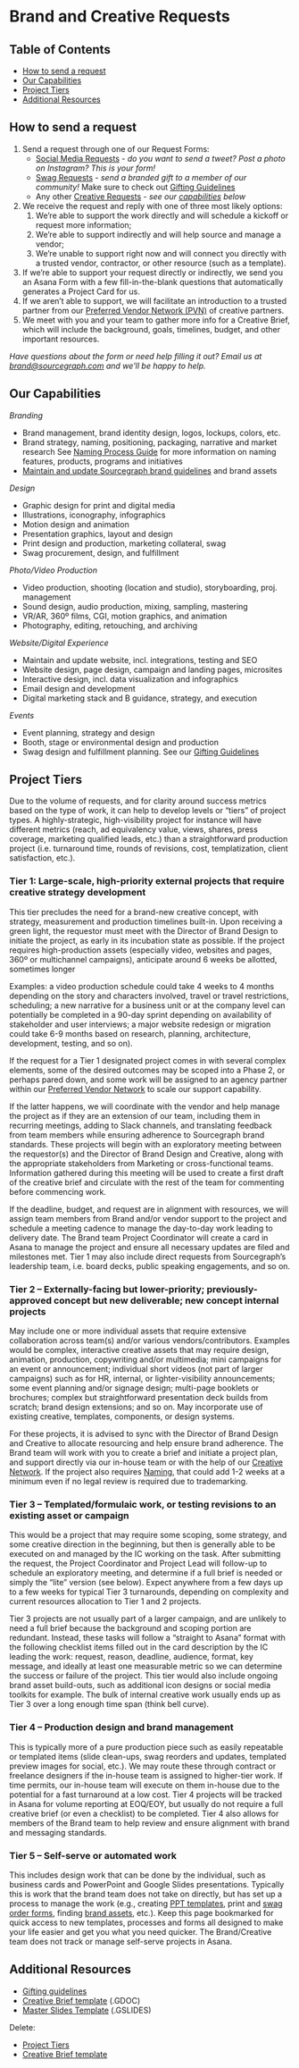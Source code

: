 # Brand and Creative Requests

## Table of Contents

- [How to send a request](#how-to-send-a-request)
- [Our Capabilities](#our-capabilities)
- [Project Tiers](#project-tiers)
- [Additional Resources](#additional-resources)


## How to send a request

1. Send a request through one of our Request Forms: 
    * [Social Media Requests](https://form.asana.com?k=iaHgTYAJiueNE5zlGxalqw&d=7195383522959) - *do you want to send a tweet? Post a photo on Instagram? This is your form!*
    * [Swag Requests](https://form.asana.com?k=ysBKSzSA2xjRifqqEvFbJQ&d=7195383522959) - *send a branded gift to a member of our community!* Make sure to check out [Gifting Guidelines](https://about.sourcegraph.com/handbook/marketing/brand/gifting_guidelines)
    * Any other [Creative Requests](https://form.asana.com?k=Zv_DWGDitZCYr0FXY3bvHg&d=7195383522959) - *see our [capabilities](https://about.sourcegraph.com/handbook/marketing/brand/brand_and_creative_team_requests#capabilities) below*
2. We receive the request and reply with one of three most likely options:
	1. We’re able to support the work directly and will schedule a kickoff or request more information;
	1. We’re able to support indirectly and will help source and manage a vendor;
	1. We’re unable to support right now and will connect you directly with a trusted vendor, contractor, or other resource (such as a template).
3. If we’re able to support your request directly or indirectly, we send you an Asana Form with a few fill-in-the-blank questions that automatically generates a Project Card for us.
4. If we aren’t able to support, we will facilitate an introduction to a trusted partner from our [Preferred Vendor Network (PVN)](https://about.sourcegraph.com/handbook/marketing/brand/the_network#the-network) of creative partners.
5. We meet with you and your team to gather more info for a Creative Brief, which will include the background, goals, timelines, budget, and other important resources.

*Have questions about the form or need help filling it out? Email us at brand@sourcegraph.com and we'll be happy to help.*

## Our Capabilities

*Branding*
- Brand management, brand identity design, logos, lockups, colors, etc.
- Brand strategy, naming, positioning, packaging, narrative and market research
See [Naming Process Guide](naming_process_for_products_features_and_programs.md) for more information on naming features, products, programs and initiatives
- [Maintain and update Sourcegraph brand guidelines](brand_guidelines.md) and brand assets

*Design*
- Graphic design for print and digital media
- Illustrations, iconography, infographics
- Motion design and animation
- Presentation graphics, layout and design
- Print design and production, marketing collateral, swag
- Swag procurement, design, and fulfillment

*Photo/Video Production*
- Video production, shooting (location and studio), storyboarding, proj. management
- Sound design, audio production, mixing, sampling, mastering
- VR/AR, 360º films, CGI, motion graphics, and animation
- Photography, editing, retouching, and archiving

*Website/Digital Experience*
- Maintain and update website, incl. integrations, testing and SEO
- Website design, page design, campaign and landing pages, microsites
- Interactive design, incl. data visualization and infographics
- Email design and development
- Digital marketing stack and B guidance, strategy, and execution

*Events*
- Event planning, strategy and design
- Booth, stage or environmental design and production
- Swag design and fulfillment planning. See our [Gifting Guidelines](gifting_guidelines.md)

## Project Tiers 

Due to the volume of requests, and for clarity around success metrics based on the type of work, it can help to develop levels or “tiers” of project types. A highly-strategic, high-visibility project for instance will have different metrics (reach, ad equivalency value, views, shares, press coverage, marketing qualified leads, etc.) than a straightforward production project (i.e. turnaround time, rounds of revisions, cost, templatization, client satisfaction, etc.).

### Tier 1: Large-scale, high-priority external projects that require creative strategy development

This tier precludes the need for a brand-new creative concept, with strategy, measurement and production timelines built-in. Upon receiving a green light, the requestor must meet with the Director of Brand Design to initiate the project, as early in its incubation state as possible. If the project requires high-production assets (especially video, websites and pages, 360º or multichannel campaigns), anticipate around 6 weeks be allotted, sometimes longer 

Examples: a video production schedule could take 4 weeks to 4 months depending on the story and characters involved, travel or travel restrictions, scheduling; a new narrative for a business unit or at the company level can potentially be completed in a 90-day sprint depending on availability of stakeholder and user interviews; a major website redesign or migration could take 6-9 months based on research, planning, architecture, development, testing, and so on). 

If the request for a Tier 1 designated project comes in with several complex elements, some of the desired outcomes may be scoped into a Phase 2, or perhaps pared down, and some work will be assigned to an agency partner within our [Preferred Vendor Network](https://about.sourcegraph.com/handbook/marketing/brand/the_network#the-network) to scale our support capability.

If the latter happens, we will coordinate with the vendor and help manage the project as if they are an extension of our team, including them in recurring meetings, adding to Slack channels, and translating feedback from team members while ensuring adherence to Sourcegraph brand standards. These projects will begin with an exploratory meeting between the requestor(s) and the Director of Brand Design and Creative, along with the appropriate stakeholders from Marketing or cross-functional teams. Information gathered during this meeting will be used to create a first draft of the creative brief and circulate with the rest of the team for commenting before commencing work.

If the deadline, budget, and request are in alignment with resources, we will assign team members from Brand and/or vendor support to the project and schedule a meeting cadence to manage the day-to-day work leading to delivery date. The Brand team Project Coordinator will create a card in Asana to manage the project and ensure all necessary updates are filed and milestones met. Tier 1 may also include direct requests from Sourcegraph’s leadership team, i.e. board decks, public speaking engagements, and so on.

### Tier 2 – Externally-facing but lower-priority; previously-approved concept but new deliverable; new concept internal projects

May include one or more individual assets that require extensive collaboration across team(s) and/or various vendors/contributors. Examples would be complex, interactive creative assets that may require design, animation, production, copywriting and/or multimedia; mini campaigns for an event or announcement; individual short videos (not part of larger campaigns) such as for HR, internal, or lighter-visibility announcements; some event planning and/or signage design; multi-page booklets or brochures; complex but straightforward presentation deck builds from scratch; brand design extensions; and so on. May incorporate use of existing creative, templates, components, or design systems.

For these projects, it is advised to sync with the Director of Brand Design and Creative to allocate resourcing and help ensure brand adherence. The Brand team will work with you to create a brief and initiate a project plan, and support directly via our in-house team or with the help of our [Creative Network](https://about.sourcegraph.com/handbook/marketing/brand/the_network#the-network). If the project also requires [Naming](https://about.sourcegraph.com/handbook/marketing/brand/naming_process_for_products_features_and_programs), that could add 1-2 weeks at a minimum even if no legal review is required due to trademarking.

### Tier 3 – Templated/formulaic work, or testing revisions to an existing asset or campaign

This would be a project that may require some scoping, some strategy, and some creative direction in the beginning, but then is generally able to be executed on and managed by the IC working on the task. After submitting the request, the Project Coordinator and Project Lead will follow-up to schedule an exploratory meeting, and determine if a full brief is needed or simply the “lite” version (see below). Expect anywhere from a few days up to a few weeks for typical Tier 3 turnarounds, depending on complexity and current resources allocation to Tier 1 and 2 projects.

Tier 3 projects are not usually part of a larger campaign, and are unlikely to need a full brief because the background and scoping portion are redundant. Instead, these tasks will follow a “straight to Asana” format with the following checklist items filled out in the card description by the IC leading the work: request, reason, deadline, audience, format, key message, and ideally at least one measurable metric so we can determine the success or failure of the project. This tier would also include ongoing brand asset build-outs, such as additional icon designs or social media toolkits for example. The bulk of internal creative work usually ends up as Tier 3 over a long enough time span (think bell curve).

### Tier 4 – Production design and brand management

This is typically more of a pure production piece such as easily repeatable or templated items (slide clean-ups, swag reorders and updates, templated preview images for social, etc.). We may route these through contract or freelance designers if the in-house team is assigned to higher-tier work. If time permits, our in-house team will execute on them in-house due to the potential for a fast turnaround at a low cost. Tier 4 projects will be tracked in Asana for volume reporting at EOQ/EOY, but usually do not require a full creative brief (or even a checklist) to be completed. Tier 4 also allows for members of the Brand team to help review and ensure alignment with brand and messaging standards.

### Tier 5 – Self-serve or automated work

This includes design work that can be done by the individual, such as business cards and PowerPoint and Google Slides presentations. Typically this is work that the brand team does not take on directly, but has set up a process to manage the work (e.g., creating [PPT templates](https://docs.google.com/document/d/1iCCzdXtR8AkO2ehNS-zaDM-zgy337mYlQIvsF4cOssA/edit), print and [swag order forms](https://form.asana.com?k=ysBKSzSA2xjRifqqEvFbJQ&d=7195383522959), finding [brand assets](https://about.sourcegraph.com/handbook/marketing/brand/brand_guidelines), etc.). Keep this page bookmarked for quick access to new templates, processes and forms all designed to make your life easier and get you what you need quicker. The Brand/Creative team does not track or manage self-serve projects in Asana.


## Additional Resources

- [Gifting guidelines](gifting_guidelines.md)  
- [Creative Brief template](https://docs.google.com/document/d/1iCCzdXtR8AkO2ehNS-zaDM-zgy337mYlQIvsF4cOssA/edit) (.GDOC)
- [Master Slides Template](https://docs.google.com/presentation/d/18ovKYtoPhYV93rITNXEKZ2z5jlT9PSuXeJV3a8XlWuc/edit#slide=id.gd3ef0c1bfc_0_105) (.GSLIDES)

Delete:
- [Project Tiers](project_tiers.md)  
- [Creative Brief template](creative_brief_template.md)  
